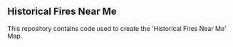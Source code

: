 ## Historical Fires Near Me 
This repository contains code used to create the 'Historical Fires Near Me' Map.